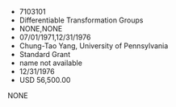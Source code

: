 * 7103101
* Differentiable Transformation Groups
* NONE,NONE
* 07/01/1971,12/31/1976
* Chung-Tao Yang, University of Pennsylvania
* Standard Grant
*   name not available
* 12/31/1976
* USD 56,500.00

NONE
